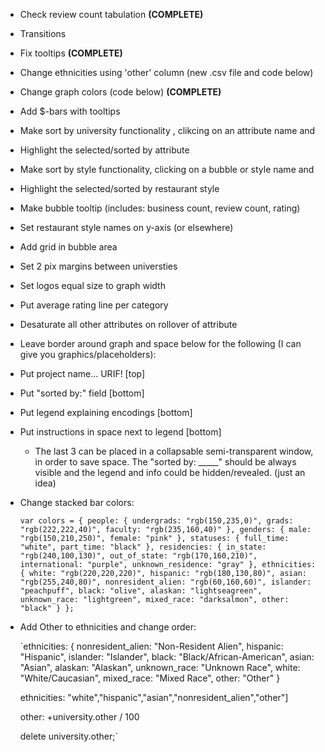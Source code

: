 - Check review count tabulation **(COMPLETE)**
- Transitions
- Fix tooltips **(COMPLETE)**
- Change ethnicities using 'other' column (new .csv file and code below)
- Change graph colors (code below) **(COMPLETE)**
- Add $-bars with tooltips
- Make sort by university functionality , clikcing on an attribute name and
- Highlight the selected/sorted by attribute
- Make sort by style functionality, clicking on a bubble or style name and
- Highlight the selected/sorted by restaurant style
- Make bubble tooltip (includes: business count, review count, rating)
- Set restaurant style names on y-axis (or elsewhere)
- Add grid in bubble area
- Set 2 pix margins between universties
- Set logos equal size to graph width
- Put average rating line per category
- Desaturate all other attributes on rollover of attribute
- Leave border around graph and space below for the following (I can give you graphics/placeholders):
- Put project name... URIF! [top] 
- Put "sorted by:" field [bottom]
- Put legend explaining encodings [bottom]
- Put instructions in space next to legend [bottom]
  - The last 3 can be placed in a collapsable semi-transparent window, in order to save space. The "sorted by: _____" should be always visible and the legend and info could be hidden/revealed. (just an idea)
- Change stacked bar colors:

	`var colors = {
		people: {
			undergrads: "rgb(150,235,0)",
			grads: "rgb(222,222,40)",
			faculty: "rgb(235,160,40)"
		},
		genders: {
			male: "rgb(150,210,250)",
			female: "pink"
		},
		statuses: {
			full_time: "white",
			part_time: "black"
		},
		residencies: {
			in_state: "rgb(240,100,130)",
			out_of_state: "rgb(170,160,210)",
			international: "purple",
			unknown_residence: "gray"
		},
		ethnicities: {
			white: "rgb(220,220,220)",
			hispanic: "rgb(180,130,80)",
			asian: "rgb(255,240,80)",
			nonresident_alien: "rgb(60,160,60)",
			islander: "peachpuff",
			black: "olive",
			alaskan: "lightseagreen",
			unknown_race: "lightgreen",
			mixed_race: "darksalmon",
			other: "black"
		}
	};`

- Add Other to ethnicities and change order:

	`ethnicities: {
		nonresident_alien: "Non-Resident Alien",
		hispanic: "Hispanic",
		islander: "Islander",
		black: "Black/African-American",
		asian: "Asian",
		alaskan: "Alaskan",
		unknown_race: "Unknown Race",
		white: "White/Caucasian",
		mixed_race: "Mixed Race",
		other: "Other"
	}

	ethnicities: "white","hispanic","asian","nonresident_alien","other"]

	other: +university.other / 100

	delete university.other;`
